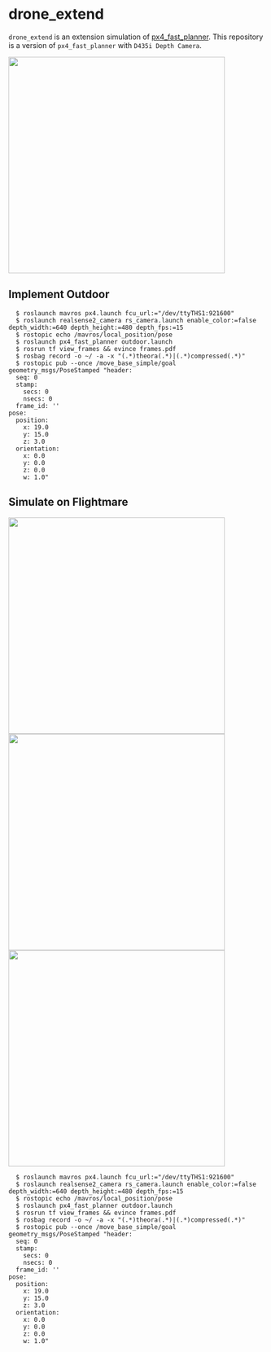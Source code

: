 # drone_extend
`drone_extend` is an extension simulation of [px4_fast_planner](https://github.com/mzahana/px4_fast_planner). This repository is a version of `px4_fast_planner` with `D435i Depth Camera`.

<img src="https://user-images.githubusercontent.com/69444682/161436743-24bf3fba-152f-46b6-afeb-8c8111feed8b.png" width="425"> 

## Implement Outdoor
```
  $ roslaunch mavros px4.launch fcu_url:="/dev/ttyTHS1:921600"
  $ roslaunch realsense2_camera rs_camera.launch enable_color:=false depth_width:=640 depth_height:=480 depth_fps:=15
  $ rostopic echo /mavros/local_position/pose
  $ roslaunch px4_fast_planner outdoor.launch
  $ rosrun tf view_frames && evince frames.pdf
  $ rosbag record -o ~/ -a -x "(.*)theora(.*)|(.*)compressed(.*)"
  $ rostopic pub --once /move_base_simple/goal geometry_msgs/PoseStamped "header:
  seq: 0
  stamp:
    secs: 0
    nsecs: 0
  frame_id: ''
pose:
  position:
    x: 19.0
    y: 15.0
    z: 3.0
  orientation:
    x: 0.0
    y: 0.0
    z: 0.0
    w: 1.0"
```

## Simulate on Flightmare 

<img src="https://user-images.githubusercontent.com/69444682/185907550-88583c10-ae46-41d1-bfcf-389d35678ad6.png" width="425"> 
<img src="https://user-images.githubusercontent.com/69444682/185909241-98553f82-a6cf-4d0c-baa2-c24c271b3147.gif" width="425"> <img src="https://user-images.githubusercontent.com/69444682/185909614-d31190f0-477d-4995-b624-1b432260ce79.gif" width="425"> 

```
  $ roslaunch mavros px4.launch fcu_url:="/dev/ttyTHS1:921600"
  $ roslaunch realsense2_camera rs_camera.launch enable_color:=false depth_width:=640 depth_height:=480 depth_fps:=15
  $ rostopic echo /mavros/local_position/pose
  $ roslaunch px4_fast_planner outdoor.launch
  $ rosrun tf view_frames && evince frames.pdf
  $ rosbag record -o ~/ -a -x "(.*)theora(.*)|(.*)compressed(.*)"
  $ rostopic pub --once /move_base_simple/goal geometry_msgs/PoseStamped "header:
  seq: 0
  stamp:
    secs: 0
    nsecs: 0
  frame_id: ''
pose:
  position:
    x: 19.0
    y: 15.0
    z: 3.0
  orientation:
    x: 0.0
    y: 0.0
    z: 0.0
    w: 1.0"
```
